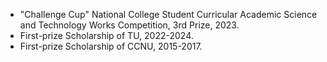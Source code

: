 - "Challenge Cup" National College Student Curricular Academic Science and Technology Works Competition, 3rd Prize, 2023.
- First-prize Scholarship of TU, 2022-2024.
- First-prize Scholarship of CCNU, 2015-2017.